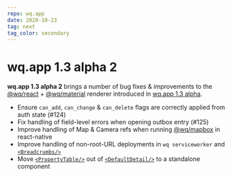 ```yaml
---
repo: wq.app
date: 2020-10-23
tag: next
tag_color: secondary
---
```


# wq.app 1.3 alpha 2

**wq.app 1.3 alpha 2** brings a number of bug fixes & improvements to the [@wq/react](../@wq/react.md) + [@wq/material](../@wq/material.md) renderer introduced in [wq.app 1.3 alpha](./wq.app-1.3.0a1.md).

 * Ensure `can_add`, `can_change` & `can_delete` flags are correctly applied from auth state (#124)
 * Fix handling of field-level errors when opening outbox entry (#125)
 * Improve handling of Map & Camera refs when running [@wq/mapbox](../@wq/map-gl.md) in react-native
 * Improve handling of non-root-URL deployments in `wq serviceworker` and [`<Breadcrumbs/>`](../components/Breadcrumbs.md)
 * Move [`<PropertyTable/>`](../components/PropertyTable.md) out of [`<DefaultDetail/>`](../views/DefaultDetail.md) to a standalone component
